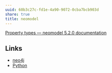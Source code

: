 ```yaml
---
uuid: 60b3c27c-fd1e-4a90-9072-0cba7bcb903d
share: true
title: neomodel
---
```

[Property types — neomodel 5.2.0 documentation](https://neomodel.readthedocs.io/en/latest/properties.html)
## Links

* [neo4j](../aedf2ab7-cdca-471a-805f-387263af6292)
* [Python](../80428ac9-197a-4c70-9230-119cf9079782)